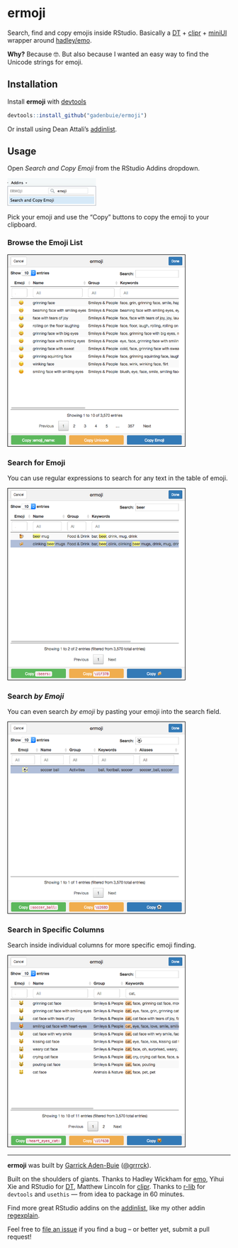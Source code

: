 
<!-- README.md is generated from README.Rmd. Please edit that file -->

# ermoji

Search, find and copy emojis inside RStudio. Basically a
[DT](https://rstudio.github.io/DT) +
[clipr](https://github.com/mdlincoln/clipr) +
[miniUI](http://shiny.rstudio.com/articles/gadget-ui.html) wrapper
around [hadley/emo](https://github.com/hadley/emo).

**Why?** Because 🤓. But also because I wanted an easy way to find the
Unicode strings for emoji.

## Installation

Install **ermoji** with [devtools](https://github.com/r-lib/devtools)

``` r
devtools::install_github("gadenbuie/ermoji")
```

Or install using Dean Attali’s
[addinlist](https://github.com/daattali/addinslist).

## Usage

Open *Search and Copy Emoji* from the RStudio Addins dropdown.

<img src="inst/addins-list.png" width="200px">

Pick your emoji and use the “Copy” buttons to copy the emoji to your
clipboard.

### Browse the Emoji List

<img src="inst/example-browse.png" width="400px" style="border: solid 1px black">

### Search for Emoji

You can use regular expressions to search for any text in the table of
emoji.

<img src="inst/example-global-search.png" width="400px" style="border: solid 1px black">

### Search *by Emoji*

You can even search *by emoji* by pasting your emoji into the search
field.

<img src="inst/example-emoji-search.png" width="400px" style="border: solid 1px black">

### Search in Specific Columns

Search inside individual columns for more specific emoji
finding.

<img src="inst/example-column-search.png" width="400px" style="border: solid 1px black">

-----

**ermoji** was built by [Garrick
Aden-Buie](https://www.garrickadenbuie.com)
([@grrrck](https://twitter.com/grrrck)).

Built on the shoulders of giants. Thanks to Hadley Wickham for
[emo](https://github.com/hadley/emo), Yihui Xie and RStudio for
[DT](https://rstudio.github.io/DT), Matthew Lincoln for
[clipr](https://github.com/mdlincoln/clipr). Thanks to
[r-lib](https://github.com/r-lib) for `devtools` and `usethis` — from
idea to package in 60 minutes.

Find more great RStudio addins on the
[addinlist](https://github.com/daattali/addinslist), like my other addin
[regexplain](https://github.com/gadenbuie/regexplain).

Feel free to [file an issue](https://github.com/gadenbuie/ermoji/issues)
if you find a bug – or better yet, submit a pull request\!
